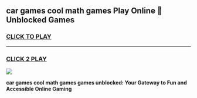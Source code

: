 
## car games cool math games Play Online 👋 Unblocked Games
<h3>
<a href="https://news.freeplayer.one?title=car_games_cool_math_games&ref=17CMG">CLICK TO PLAY</a></h3>
<hr>

<h3>
<a href="https://news.freeplayer.one?title=car_games_cool_math_games&ref=17CMG">CLICK 2 PLAY</a>
  
</h3>

<a href="https://news.freeplayer.one?title=car_games_cool_math_games&ref=17CMG/"><img src="https://clearcache.store/games.png"></a>


**car games cool math games games unblocked: Your Gateway to Fun and Accessible Online Gaming**
